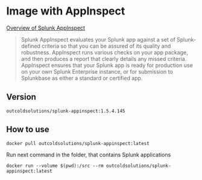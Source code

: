 # Image with AppInspect

[Overview of Splunk AppInspect](http://dev.splunk.com/view/appinspect/SP-CAAAE9U)

> Splunk AppInspect evaluates your Splunk app against a set of Splunk-defined
criteria so that you can be assured of its quality and robustness. AppInspect
runs various checks on your app package, and then produces a report that clearly
details any missed criteria. AppInspect ensures that your Splunk app is ready
for production use on your own Splunk Enterprise instance, or for submission
to Splunkbase as either a standard or certified app.

## Version

```
outcoldsolutions/splunk-appinspect:1.5.4.145
```

## How to use

```
docker pull outcoldsolutions/splunk-appinspect:latest

```

Run next command in the folder, that contains Splunk applications

```
docker run --volume $(pwd):/src --rm outcoldsolutions/splunk-appinspect:latest
```
